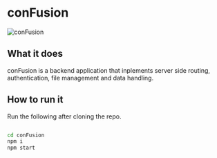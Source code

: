 # conFusion

![conFusion](https://www.treehugger.com/thmb/WIL_P-KAhldEQFuxEsQhNe474pw=/4294x2916/filters:no_upscale():max_bytes(150000):strip_icc()/__opt__aboutcom__coeus__resources__content_migration__mnn__images__2019__11__illustration_of_confusion-a524e19c90b14de18eb75d978e50bfc5.jpg)

## What it does

conFusion is a backend application that inplements server side routing, authentication, file management and data handling.

## How to run it

Run the following after cloning the repo.

```bash

cd conFusion
npm i
npm start

```
